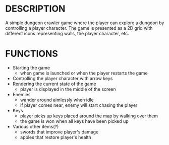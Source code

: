 DESCRIPTION
====
A simple dungeon crawler game where the player can explore a dungeon by controlling a player character. The game is presented as a 2D grid with different icons representing walls, the player character, etc.

FUNCTIONS
====
* Starting the game
  - when game is launched or when the player restarts the game
* Controlling the player character with arrow keys
* Rendering the current state of the game
  - player is displayed in the middle of the screen
* Enemies
  - wander around aimlessly when idle
  - if player comes near, enemy will start chasing the player
* Keys
  - player picks up keys placed around the map by walking over them
  - the game is won when all keys have been picked up
* Various other items(?)
  - swords that improve player's damage
  - apples that restore player's health
